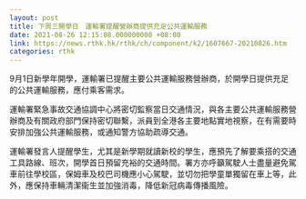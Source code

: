 ```yaml
---
layout: post
title: 下周三開學日　運輸署提醒營辦商提供充足公共運輸服務
date: 2021-08-26 12:15:08.000000000 +08:00
link: https://news.rthk.hk/rthk/ch/component/k2/1607667-20210826.htm
categories: rthk
---
```


9月1日新學年開學，運輸署已提醒主要公共運輸服務營辦商，於開學日提供充足的公共運輸服務，應付乘客需求。

運輸署緊急事故交通協調中心將密切監察當日交通情況，與各主要公共運輸服務營辦商及有關政府部門保持密切聯繫，派員到全港各主要地點實地視察，在有需要時安排加強公共運輸服務，或通知警方協助疏導交通。
 
運輸署發言人提醒學生，尤其是新學期就讀新校的學生，應預先了解要乘搭的交通工具路線、班次，開學首日預留充裕的交通時間。署方亦呼籲駕駛人士盡量避免駕車前往學校區，保姆車及校巴司機應小心駕駛，並切勿把學童單獨留在車上等，此外，應保持車輛清潔衞生並加強消毒，降低新冠病毒傳播風險。
